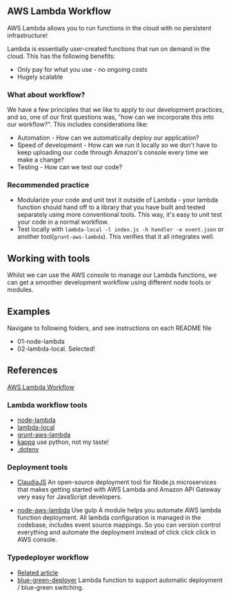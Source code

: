 ## AWS Lambda Workflow

AWS Lambda allows you to run functions in the cloud with no persistent infrastructure!

Lambda is essentially user-created functions that run on demand in the cloud. This has the following benefits:

- Only pay for what you use - no ongoing costs
- Hugely scalable

### What about workflow?

We have a few principles that we like to apply to our development practices, and so, one of our first questions was, "how can we incorporate this into our workflow?". This includes considerations like:

- Automation - How can we automatically deploy our application?
- Speed of development - How can we run it locally so we don't have to keep uploading our code through Amazon's console every time we make a change?
- Testing - How can we test our code?

### Recommended practice

- Modularize your code and unit test it outside of Lambda - your lambda function should hand off to a library that you have built and tested separately using more conventional tools. This way, it's easy to unit test your code in a normal workflow.
- Test locally with `lambda-local -l index.js -h handler -e event.json` or another tool(`grunt-aws-lambda`). This verifies that it all integrates well.

## Working with tools

Whilst we can use the AWS console to manage our Lambda functions, we can get a smoother development workflow using different node tools or modules.

Examples
---
Navigate to following folders, and see instructions on each README file

- 01-node-lambda
- 02-lambda-local. Selected!

## References

[AWS Lambda Workflow](http://radify.io/blog/aws-lambda-workflow/)

### Lambda workflow tools

- [node-lambda](https://github.com/motdotla/node-lambda)
- [lambda-local](https://github.com/ashiina/lambda-local)
- [grunt-aws-lambda](https://www.npmjs.com/package/grunt-aws-lambda)
- [kappa](https://github.com/garnaat/kappa) use python, not my taste!
- [.dotenv](https://www.npmjs.com/package/dotenv)

### Deployment tools
- [ClaudiaJS](https://aws.amazon.com/es/blogs/compute/how-to-turn-node-js-projects-into-aws-lambda-microservices-easily-with-claudiajs/)
An open-source deployment tool for Node.js microservices that makes getting started with AWS Lambda and Amazon API Gateway very easy for JavaScript developers.

- [node-aws-lambda](https://github.com/ThoughtWorksStudios/node-aws-lambda) Use gulp
A module helps you automate AWS lambda function deployment. All lambda configuration is managed in the codebase, includes event source mappings. So you can version control everything and automate the deployment instead of click click click in AWS console.

### Typedeployer workflow

- [Related article](https://www.aerobatic.com/blog/lambda-continuous-deployment)
- [blue-green-deployer](https://github.com/BambeeQ/opsworks-auto-deploy-lambda-function) Lambda function to support automatic deployment / blue-green switching.
